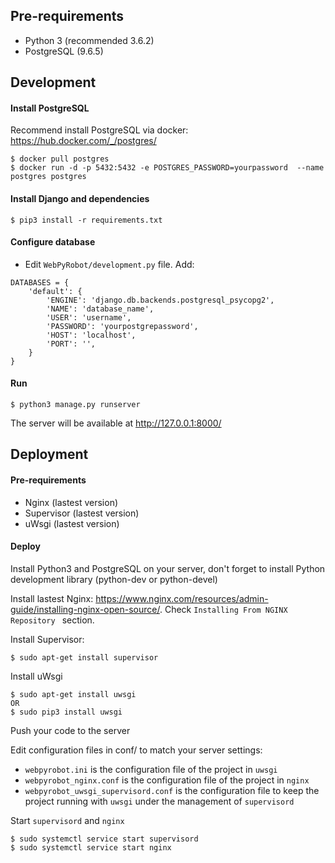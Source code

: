 ## Pre-requirements

- Python 3 (recommended 3.6.2)
- PostgreSQL (9.6.5)


## Development

#### Install PostgreSQL

Recommend install PostgreSQL via docker: https://hub.docker.com/_/postgres/
~~~~
$ docker pull postgres
$ docker run -d -p 5432:5432 -e POSTGRES_PASSWORD=yourpassword  --name postgres postgres
~~~~~

#### Install Django and dependencies
~~~~~
$ pip3 install -r requirements.txt
~~~~~

#### Configure database
- Edit  `WebPyRobot/development.py` file. Add:

~~~~
DATABASES = {
    'default': {
        'ENGINE': 'django.db.backends.postgresql_psycopg2',
        'NAME': 'database_name',
        'USER': 'username',
        'PASSWORD': 'yourpostgrepassword',
        'HOST': 'localhost',
        'PORT': '',
    }
}
~~~~~

#### Run

~~~~~
$ python3 manage.py runserver
~~~~~
The server will be available at http://127.0.0.1:8000/


## Deployment

#### Pre-requirements
- Nginx (lastest version)
- Supervisor (lastest version)
- uWsgi (lastest version)

#### Deploy
Install Python3 and PostgreSQL on your server, don't forget to install Python development library (python-dev or python-devel)

Install lastest Nginx: https://www.nginx.com/resources/admin-guide/installing-nginx-open-source/. Check `Installing From NGINX Repository
` section.

Install Supervisor:
~~~~
$ sudo apt-get install supervisor
~~~~
Install uWsgi
~~~~
$ sudo apt-get install uwsgi
OR
$ sudo pip3 install uwsgi
~~~~

Push your code to the server

Edit configuration files in conf/ to match your server settings:

- `webpyrobot.ini` is the configuration file of the project in `uwsgi`
- `webpyrobot_nginx.conf` is the  configuration file of the project in `nginx`
- `webpyrobot_uwsgi_supervisord.conf` is the configuration file to keep the project running with `uwsgi` under the management of `supervisord`

Start `supervisord` and `nginx`

~~~~
$ sudo systemctl service start supervisord
$ sudo systemctl service start nginx
~~~~


